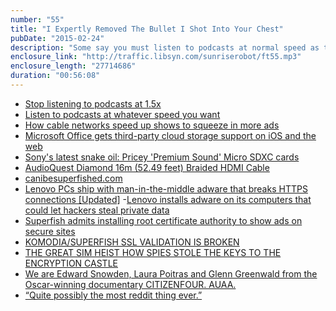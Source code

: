 ```yaml
---
number: "55"
title: "I Expertly Removed The Bullet I Shot Into Your Chest"
pubDate: "2015-02-24"
description: "Some say you must listen to podcasts at normal speed as the artist intended. We say thanks for listening at whatever speed you want. SUPERFISH is the latest scary thing to break the internet in the name of ads. And Edward Snowden wins big at the Oscars, on Reddit, and in our hearts."
enclosure_link: "http://traffic.libsyn.com/sunriserobot/ft55.mp3"
enclosure_length: "27714686"
duration: "00:56:08"
---
```

- [Stop listening to podcasts at 1.5x](http://www.theverge.com/2015/2/17/8043077/stop-listening-to-podcasts-fast-speed)
- [Listen to podcasts at whatever speed you want](http://www.marco.org/2015/02/17/listen-to-podcasts-at-whatever-speed-you-want)
- [How cable networks speed up shows to squeeze in more ads](http://www.engadget.com/2015/02/19/cable-networks-speeding-up-shows/?a_dgi=aolshare_twitter)
- [Microsoft Office gets third-party cloud storage support on iOS and the web](http://venturebeat.com/2015/02/17/microsoft-launches-third-party-cloud-storage-integration-in-its-office-for-ios-apps-and-office-online/)
- [Sony's latest snake oil: Pricey 'Premium Sound' Micro SDXC cards](http://www.pcworld.com/article/2886403/sonys-latest-snake-oil-pricey-premium-sound-micro-sdxc-cards.html)
- [AudioQuest Diamond 16m (52.49 feet) Braided HDMI Cable](http://amzn.com/B00IL3TZSQ)
- [canibesuperfished.com](https://www.canibesuperphished.com/)
- [Lenovo PCs ship with man-in-the-middle adware that breaks HTTPS connections [Updated]](http://arstechnica.com/security/2015/02/lenovo-pcs-ship-with-man-in-the-middle-adware-that-breaks-https-connections/)
-[Lenovo installs adware on its computers that could let hackers steal private data](http://www.theverge.com/2015/2/19/8067505/lenovo-installs-adware-private-data-hackers)
- [Superfish admits installing root certificate authority to show ads on secure sites](http://thenextweb.com/insider/2015/02/21/superfish-admits-installing-root-certificate-authority-show-ads-secure-sites/)
- [KOMODIA/SUPERFISH SSL VALIDATION IS BROKEN](https://blog.filippo.io/komodia-superfish-ssl-validation-is-broken/)
- [THE GREAT SIM HEIST
HOW SPIES STOLE THE KEYS TO THE ENCRYPTION CASTLE](https://firstlook.org/theintercept/2015/02/19/great-sim-heist/)
- [We are Edward Snowden, Laura Poitras and Glenn Greenwald from the Oscar-winning documentary CITIZENFOUR. AUAA.](http://www.reddit.com/r/IAmA/comments/2wwdep/we_are_edward_snowden_laura_poitras_and_glenn/)
- [“Quite possibly the most reddit thing ever.”](http://www.reddit.com/r/IAmA/comments/2wwdep/we_are_edward_snowden_laura_poitras_and_glenn/cous35y)

